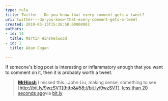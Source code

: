 ```yaml
---
type: rule
title: Twitter - Do you know that every comment gets a tweet?
uri: twitter---do-you-know-that-every-comment-gets-a-tweet
created: 2010-03-15T15:26:58.0000000Z
authors:
- id: 14
  title: Martin Hinshelwood
- id: 1
  title: Adam Cogan

---
```



If someone's blog post is interesting or inflammatory enough that you want to comment on it, then it is probably worth a tweet.


> **[MrHinsh](http&#58;//twitter.com/MrHinsh)** I missed this...John Liu, making sense, something to see [http://bit.ly/9wzSVT](http&#58;//bit.ly/9wzSVT) 
> [less than 20 seconds ago](http&#58;//twitter.com/MrHinsh/status/10522525724)via [bit.ly](http&#58;//bit.ly/)


